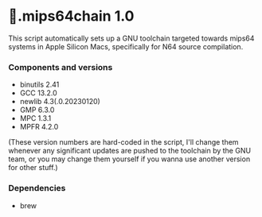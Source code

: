# 🍎.mips64chain 1.0

This script automatically sets up a GNU toolchain targeted towards mips64 systems in Apple Silicon Macs, specifically for N64 source compilation.

### Components and versions

- binutils 2.41
- GCC 13.2.0
- newlib 4.3(.0.20230120)
- GMP 6.3.0
- MPC 1.3.1
- MPFR 4.2.0

(These version numbers are hard-coded in the script, I'll change them whenever any significant updates are pushed to the toolchain by the GNU team, or you may change them yourself if you wanna use another version for other stuff.)

### Dependencies

- brew